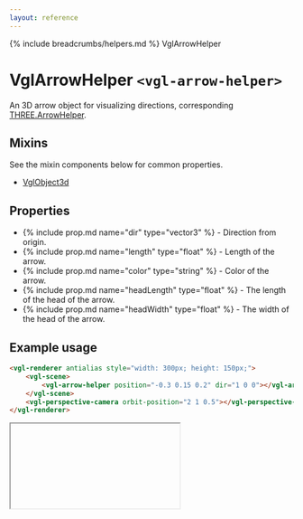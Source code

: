 ```yaml
---
layout: reference
---
```

{% include breadcrumbs/helpers.md %} VglArrowHelper
# VglArrowHelper `<vgl-arrow-helper>`
An 3D arrow object for visualizing directions, corresponding [THREE.ArrowHelper](https://threejs.org/docs/index.html#api/helpers/ArrowHelper).
## Mixins
See the mixin components below for common properties.
* [VglObject3d](vgl-object3d)

## Properties
* {% include prop.md name="dir" type="vector3" %} - Direction from origin.
* {% include prop.md name="length" type="float" %} - Length of the arrow.
* {% include prop.md name="color" type="string" %} - Color of the arrow.
* {% include prop.md name="headLength" type="float" %} - The length of the head of the arrow.
* {% include prop.md name="headWidth" type="float" %} - The width of the head of the arrow.

## Example usage
```html
<vgl-renderer antialias style="width: 300px; height: 150px;">
    <vgl-scene>
        <vgl-arrow-helper position="-0.3 0.15 0.2" dir="1 0 0"></vgl-arrow-helper>
    </vgl-scene>
    <vgl-perspective-camera orbit-position="2 1 0.5"></vgl-perspective-camera>
</vgl-renderer>
```
<div class="vgl-example"><iframe class="vgl-example__content" srcdoc="
    <style>
        body {
            margin: 0;
            overflow: hidden;
        }
        .vgl-canvas {
            height: 100vh;
        }
    </style>
    <vgl-renderer antialias class='vgl-canvas'>
        <vgl-scene>
            <vgl-arrow-helper position='-0.3 0.15 0.2' dir='1 0 0'></vgl-arrow-helper>
        </vgl-scene>
        <vgl-perspective-camera orbit-position='2 1 0.5'></vgl-perspective-camera>
    </vgl-renderer>
    <script src='https://unpkg.com/vue/dist/vue.min.js'></script>
    <script src='https://unpkg.com/three/build/three.min.js'></script>
    <script src='../js/vue-gl.js'></script>
    <script>
        Object.keys(VueGL).forEach(function(name) {
            Vue.component(name, VueGL[name]);
        });
        const vm = new Vue({
            el: '.vgl-canvas'
        });
    </script>
"></iframe></div>
<script src="https://unpkg.com/srcdoc-polyfill@1.0.0/srcdoc-polyfill.min.js"></script>
